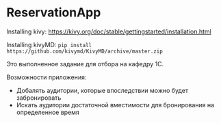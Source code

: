 # ReservationApp

Installing kivy:
https://kivy.org/doc/stable/gettingstarted/installation.html

Installing kivyMD:
```pip install https://github.com/kivymd/KivyMD/archive/master.zip```


Это выполненное задание для отбора на кафедру 1С. 

Возможности приложения: 
* Добалять аудитории, которые впоследствии можно будет забронировать
* Искать аудитории достаточной вместимости для бронирования на определенное время

